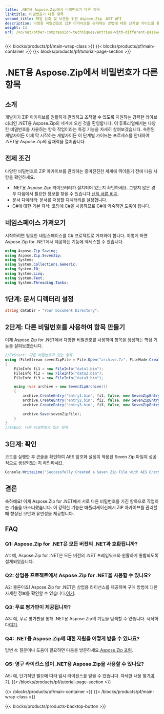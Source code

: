 ```yaml
---
title: .NET용 Aspose.Zip에서 비밀번호가 다른 항목
linktitle: 비밀번호가 다른 항목
second_title: 파일 압축 및 보관을 위한 Aspose.Zip .NET API
description: 다양한 비밀번호로 ZIP 아카이브를 관리하는 방법에 대한 단계별 가이드를 통해 .NET용 Aspose.Zip의 강력한 기능을 살펴보세요. 애플리케이션의 보안과 유연성을 강화하세요.
weight: 13
url: /ko/net/other-compression-techniques/entries-with-different-passwords/
---
```


{{< blocks/products/pf/main-wrap-class >}}
{{< blocks/products/pf/main-container >}}
{{< blocks/products/pf/tutorial-page-section >}}

# .NET용 Aspose.Zip에서 비밀번호가 다른 항목

## 소개

개발자가 ZIP 아카이브를 원활하게 관리하고 조작할 수 있도록 지원하는 강력한 라이브러리인 .NET용 Aspose.Zip의 세계에 오신 것을 환영합니다. 이 튜토리얼에서는 다양한 비밀번호를 사용하는 항목 작업이라는 특정 기능을 자세히 살펴보겠습니다. 숙련된 개발자이든 이제 막 시작하는 개발자이든 이 단계별 가이드는 프로세스를 안내하여 .NET용 Aspose.Zip의 잠재력을 열어줍니다.

## 전제 조건

다양한 비밀번호로 ZIP 아카이브를 관리하는 흥미진진한 세계에 뛰어들기 전에 다음 사항을 확인하세요.

-  .NET용 Aspose.Zip: 라이브러리가 설치되어 있는지 확인하세요. 그렇지 않은 경우 다음에서 필요한 정보를 찾을 수 있습니다.[선적 서류 비치](https://reference.aspose.com/zip/net/).
- 문서 디렉터리: 문서를 저장할 디렉터리를 설정합니다.
- C#에 대한 기본 지식: 코딩에 C#을 사용하므로 C#에 익숙하면 도움이 됩니다.

## 네임스페이스 가져오기

시작하려면 필요한 네임스페이스를 C# 프로젝트로 가져와야 합니다. 이렇게 하면 Aspose.Zip for .NET에서 제공하는 기능에 액세스할 수 있습니다.

```csharp
using Aspose.Zip.Saving;
using Aspose.Zip.SevenZip;
using System;
using System.Collections.Generic;
using System.IO;
using System.Linq;
using System.Text;
using System.Threading.Tasks;
```

## 1단계: 문서 디렉터리 설정

```csharp
string dataDir = "Your Document Directory";
```

## 2단계: 다른 비밀번호를 사용하여 항목 만들기

이제 Aspose.Zip for .NET에서 다양한 비밀번호를 사용하여 항목을 생성하는 핵심 기능을 살펴보겠습니다.

```csharp
//ExStart: 다른 비밀번호가 있는 항목
using (FileStream sevenZipFile = File.Open("archive.7z", FileMode.Create))
{
    FileInfo fi1 = new FileInfo("data1.bin");
    FileInfo fi2 = new FileInfo("data2.bin");
    FileInfo fi3 = new FileInfo("data3.bin");

    using (var archive = new SevenZipArchive())
    {
        archive.CreateEntry("entry1.bin", fi1, false, new SevenZipEntrySettings(new SevenZipStoreCompressionSettings(), new SevenZipAESEncryptionSettings("test1")));
        archive.CreateEntry("entry2.bin", fi2, false, new SevenZipEntrySettings(new SevenZipStoreCompressionSettings(), new SevenZipAESEncryptionSettings("test2")));
        archive.CreateEntry("entry3.bin", fi3, false, new SevenZipEntrySettings(new SevenZipStoreCompressionSettings(), new SevenZipAESEncryptionSettings("test3")));
        
        archive.Save(sevenZipFile);
    }
}
//ExEnd: 다른 비밀번호가 있는 항목
```

## 3단계: 확인

코드를 실행한 후 콘솔을 확인하여 AES 암호화 설정이 적용된 Seven Zip 파일이 성공적으로 생성되었는지 확인하세요.

```csharp
Console.WriteLine("Successfully Created a Seven Zip File with AES Encryption Settings");
```

## 결론

축하해요! 이제 Aspose.Zip for .NET에서 서로 다른 비밀번호를 가진 항목으로 작업하는 기술을 마스터했습니다. 이 강력한 기능은 애플리케이션에서 ZIP 아카이브를 관리할 때 향상된 보안과 유연성을 제공합니다.

## FAQ

### Q1: Aspose.Zip for .NET은 모든 버전의 .NET과 호환됩니까?

A1: 예, Aspose.Zip for .NET은 모든 버전의 .NET 프레임워크와 원활하게 통합되도록 설계되었습니다.

### Q2: 상업용 프로젝트에서 Aspose.Zip for .NET을 사용할 수 있나요?

A2: 물론이죠! Aspose.Zip for .NET은 상업용 라이선스를 제공하며 구매 방법에 대한 자세한 정보를 확인할 수 있습니다.[여기](https://purchase.aspose.com/buy).

### Q3: 무료 평가판이 제공됩니까?

 A3: 예, 무료 평가판을 통해 .NET용 Aspose.Zip의 기능을 탐색할 수 있습니다. 시작하다[여기](https://releases.aspose.com/).

### Q4: .NET용 Aspose.Zip에 대한 지원을 어떻게 받을 수 있나요?

 답변 4: 질문이나 도움이 필요하면 다음을 방문하세요.[Aspose.Zip 포럼](https://forum.aspose.com/c/zip/37).

### Q5: 영구 라이선스 없이 .NET용 Aspose.Zip을 사용할 수 있나요?

 A5: 예, 단기적인 필요에 따라 임시 라이센스를 얻을 수 있습니다. 자세한 내용 찾기[여기](https://purchase.aspose.com/temporary-license/).
{{< /blocks/products/pf/tutorial-page-section >}}

{{< /blocks/products/pf/main-container >}}
{{< /blocks/products/pf/main-wrap-class >}}

{{< blocks/products/products-backtop-button >}}
